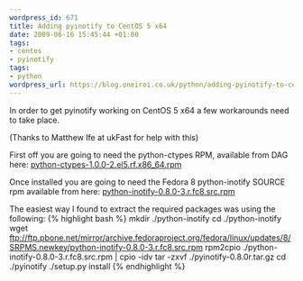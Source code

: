 ```yaml
--- 
wordpress_id: 671
title: Adding pyinotify to CentOS 5 x64
date: 2009-06-16 15:45:44 +01:00
tags: 
- centos
- pyinotify
tags: 
- python
wordpress_url: https://blog.oneiroi.co.uk/python/adding-pyinotify-to-centos-5-x64
---
```

In order to get pyinotify working on CentOS 5 x64 a few workarounds need to take place.

(Thanks to Matthew Ife at ukFast for help with this)

First off you are going to need the python-ctypes RPM, available from DAG here: <a href="https://dag.wieers.com/rpm/packages/python-ctypes/python-ctypes-1.0.0-2.el5.rf.x86_64.rpm">python-ctypes-1.0.0-2.el5.rf.x86_64.rpm</a>

Once installed you are going to need the Fedora 8 python-inotify SOURCE rpm available from here: <a href="ftp://ftp.pbone.net/mirror/archive.fedoraproject.org/fedora/linux/updates/8/SRPMS.newkey/python-inotify-0.8.0-3.r.fc8.src.rpm">python-inotify-0.8.0-3.r.fc8.src.rpm</a>

The easiest way I found to extract the required packages was using the following:
{% highlight bash %}
mkdir ./python-inotify
cd ./python-inotify
wget ftp://ftp.pbone.net/mirror/archive.fedoraproject.org/fedora/linux/updates/8/SRPMS.newkey/python-inotify-0.8.0-3.r.fc8.src.rpm
rpm2cpio ./python-inotify-0.8.0-3.r.fc8.src.rpm | cpio -idv
tar -zxvf ./pyinotify-0.8.0r.tar.gz
cd ./pyinotify
./setup.py install
{% endhighlight %}






